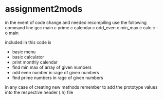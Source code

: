 # assignment2mods

in the event of code change and needed recompiling use the following command line 
  gcc main.c prime.c calendar.c odd_even.c min_max.c calc.c -o main

included in this code is 
- basic menu 
- basic calculator 
- print monthly calendar
- find min max of array of given numbers
- odd even number in rage of given numbers
- find prime numbers in rage of given numbers 

in any case of creating new methods remember to add the prototype values into the respective header (.h) file

